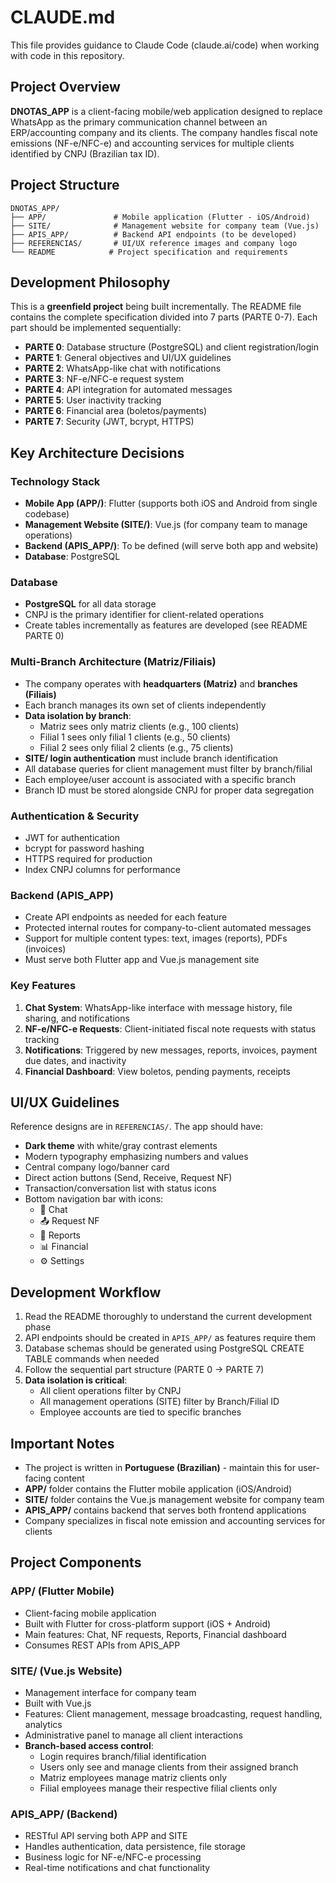 # CLAUDE.md

This file provides guidance to Claude Code (claude.ai/code) when working with code in this repository.

## Project Overview

**DNOTAS_APP** is a client-facing mobile/web application designed to replace WhatsApp as the primary communication channel between an ERP/accounting company and its clients. The company handles fiscal note emissions (NF-e/NFC-e) and accounting services for multiple clients identified by CNPJ (Brazilian tax ID).

## Project Structure

```
DNOTAS_APP/
├── APP/               # Mobile application (Flutter - iOS/Android)
├── SITE/              # Management website for company team (Vue.js)
├── APIS_APP/          # Backend API endpoints (to be developed)
├── REFERENCIAS/       # UI/UX reference images and company logo
└── README            # Project specification and requirements
```

## Development Philosophy

This is a **greenfield project** being built incrementally. The README file contains the complete specification divided into 7 parts (PARTE 0-7). Each part should be implemented sequentially:

- **PARTE 0**: Database structure (PostgreSQL) and client registration/login
- **PARTE 1**: General objectives and UI/UX guidelines
- **PARTE 2**: WhatsApp-like chat with notifications
- **PARTE 3**: NF-e/NFC-e request system
- **PARTE 4**: API integration for automated messages
- **PARTE 5**: User inactivity tracking
- **PARTE 6**: Financial area (boletos/payments)
- **PARTE 7**: Security (JWT, bcrypt, HTTPS)

## Key Architecture Decisions

### Technology Stack
- **Mobile App (APP/)**: Flutter (supports both iOS and Android from single codebase)
- **Management Website (SITE/)**: Vue.js (for company team to manage operations)
- **Backend (APIS_APP/)**: To be defined (will serve both app and website)
- **Database**: PostgreSQL

### Database
- **PostgreSQL** for all data storage
- CNPJ is the primary identifier for client-related operations
- Create tables incrementally as features are developed (see README PARTE 0)

### Multi-Branch Architecture (Matriz/Filiais)
- The company operates with **headquarters (Matriz)** and **branches (Filiais)**
- Each branch manages its own set of clients independently
- **Data isolation by branch**:
  - Matriz sees only matriz clients (e.g., 100 clients)
  - Filial 1 sees only filial 1 clients (e.g., 50 clients)
  - Filial 2 sees only filial 2 clients (e.g., 75 clients)
- **SITE/ login authentication** must include branch identification
- All database queries for client management must filter by branch/filial
- Each employee/user account is associated with a specific branch
- Branch ID must be stored alongside CNPJ for proper data segregation

### Authentication & Security
- JWT for authentication
- bcrypt for password hashing
- HTTPS required for production
- Index CNPJ columns for performance

### Backend (APIS_APP)
- Create API endpoints as needed for each feature
- Protected internal routes for company-to-client automated messages
- Support for multiple content types: text, images (reports), PDFs (invoices)
- Must serve both Flutter app and Vue.js management site

### Key Features
1. **Chat System**: WhatsApp-like interface with message history, file sharing, and notifications
2. **NF-e/NFC-e Requests**: Client-initiated fiscal note requests with status tracking
3. **Notifications**: Triggered by new messages, reports, invoices, payment due dates, and inactivity
4. **Financial Dashboard**: View boletos, pending payments, receipts

## UI/UX Guidelines

Reference designs are in `REFERENCIAS/`. The app should have:
- **Dark theme** with white/gray contrast elements
- Modern typography emphasizing numbers and values
- Central company logo/banner card
- Direct action buttons (Send, Receive, Request NF)
- Transaction/conversation list with status icons
- Bottom navigation bar with icons:
  - 💬 Chat
  - 📤 Request NF
  - 📁 Reports
  - 📊 Financial
  - ⚙️ Settings

## Development Workflow

1. Read the README thoroughly to understand the current development phase
2. API endpoints should be created in `APIS_APP/` as features require them
3. Database schemas should be generated using PostgreSQL CREATE TABLE commands when needed
4. Follow the sequential part structure (PARTE 0 → PARTE 7)
5. **Data isolation is critical**:
   - All client operations filter by CNPJ
   - All management operations (SITE) filter by Branch/Filial ID
   - Employee accounts are tied to specific branches

## Important Notes

- The project is written in **Portuguese (Brazilian)** - maintain this for user-facing content
- **APP/** folder contains the Flutter mobile application (iOS/Android)
- **SITE/** folder contains the Vue.js management website for company team
- **APIS_APP/** contains backend that serves both frontend applications
- Company specializes in fiscal note emission and accounting services for clients

## Project Components

### APP/ (Flutter Mobile)
- Client-facing mobile application
- Built with Flutter for cross-platform support (iOS + Android)
- Main features: Chat, NF requests, Reports, Financial dashboard
- Consumes REST APIs from APIS_APP

### SITE/ (Vue.js Website)
- Management interface for company team
- Built with Vue.js
- Features: Client management, message broadcasting, request handling, analytics
- Administrative panel to manage all client interactions
- **Branch-based access control**:
  - Login requires branch/filial identification
  - Users only see and manage clients from their assigned branch
  - Matriz employees manage matriz clients only
  - Filial employees manage their respective filial clients only

### APIS_APP/ (Backend)
- RESTful API serving both APP and SITE
- Handles authentication, data persistence, file storage
- Business logic for NF-e/NFC-e processing
- Real-time notifications and chat functionality
